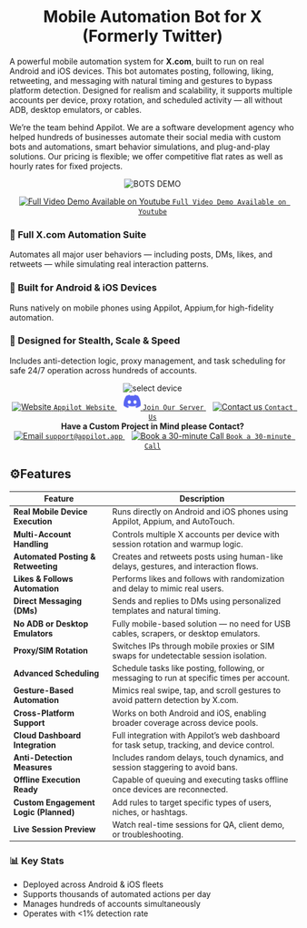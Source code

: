 <h1 align="center">Mobile Automation Bot for X (Formerly Twitter)</h1>

A powerful mobile automation system for **X.com**, built to run on real Android and iOS devices. This bot automates posting, following, liking, retweeting, and messaging with natural timing and gestures to bypass platform detection. Designed for realism and scalability, it supports multiple accounts per device, proxy rotation, and scheduled activity — all without ADB, desktop emulators, or cables.

We’re the team behind Appilot. We are a software development agency who helped hundreds of businesses automate their social media with custom bots and automations, smart behavior simulations, and plug-and-play solutions. Our pricing is flexible; we offer competitive flat rates as well as hourly rates for fixed projects.

<p align="center">
  <img
    src="https://github.com/user-attachments/assets/5f8daeab-d5e9-47c2-8d16-ef7cbaf6839e"
    alt="BOTS DEMO"
    width="250px"
  />
</p>

<div align="center">
  <a href="https://youtu.be/n0gvAzWYuBI?si=NeIJpb-c2xeTbpQb">
  <img
    alt="Full Video Demo Available on Youtube"
    width="25px"
    src="https://github.com/user-attachments/assets/c685ef52-2bdd-464c-bd60-cc6e34e8e867"
  />
  <code>Full Video Demo Available on Youtube</code>
</a>
</div>

### 🔁 Full X.com Automation Suite
Automates all major user behaviors — including posts, DMs, likes, and retweets — while simulating real interaction patterns.

### 📱 Built for Android & iOS Devices
Runs natively on mobile phones using Appilot, Appium,for high-fidelity automation.

### 🧠 Designed for Stealth, Scale & Speed
Includes anti-detection logic, proxy management, and task scheduling for safe 24/7 operation across hundreds of accounts.

<div align="center">
  <img
    src="https://github.com/user-attachments/assets/d200549d-7613-446f-a43b-19a4117ca360"
    alt="select device"
    width="600px"
  />
</div>


<div align="center">
  <a href="https://appilot.app/">
    <img
      alt="Website"
      width="25px"
      src="https://github.com/user-attachments/assets/8e5f3af3-b098-4c1d-980d-df9aebc680d0"
    />
    <code>Appilot Website</code>
  </a>
  &nbsp;&nbsp;
  <a href="https://discord.gg/3CZ5muJdF2">
    <img
      alt="Join Our Server"
      width="30px"
      src="https://github.com/Zeeshanahmad4/RealEstateMate-WhatsApp-Group-Management-Bot/blob/main/discord-icon-svgrepo-com.svg"
    />
    <code>Join Our Server</code>
  </a>
  &nbsp;&nbsp;
  <a href="https://t.me/devpilot1">
    <img
      alt="Contact us"
      width="30px"
      src="https://edent.github.io/SuperTinyIcons/images/svg/telegram.svg"
    />
    <code>Contact Us</code>
  </a>
</div>

<div align="center">
<strong> Have a Custom Project in Mind please Contact?</strong>

<div align="center">
  <a href="mailto:support@appilot.app">
  <img
    alt="Email"
    width="30px"
    src="https://github.com/user-attachments/assets/91c8d428-32b7-4be0-91fa-2e42c902b5b8"
  />
  <code>support@appilot.app</code>
</a>
  &nbsp;&nbsp;
  <a href="https://cal.com/app-pilot-m8i8oo/30min">
  <img
    alt="Book a 30-minute Call"
    width="30px"
    src="https://github.com/user-attachments/assets/cd3e5c7b-3e4e-4bb3-b242-bcc20ee78f13"
  />
  <code>Book a 30-minute Call</code>
</a>
<span>

<div align="left">

## ⚙️Features

| Feature                           | Description                                                                 |
|-----------------------------------|-----------------------------------------------------------------------------|
| **Real Mobile Device Execution**       | Runs directly on Android and iOS phones using Appilot, Appium, and AutoTouch. |
| **Multi-Account Handling**    | Controls multiple X accounts per device with session rotation and warmup logic. |
| **Automated Posting & Retweeting**    | Creates and retweets posts using human-like delays, gestures, and interaction flows. |
| **Likes & Follows Automation**   | Performs likes and follows with randomization and delay to mimic real users. |
| **Direct Messaging (DMs)**      | Sends and replies to DMs using personalized templates and natural timing. |
| **No ADB or Desktop Emulators**    | Fully mobile-based solution — no need for USB cables, scrapers, or desktop emulators. |
| **Proxy/SIM Rotation**           | Switches IPs through mobile proxies or SIM swaps for undetectable session isolation. |
| **Advanced Scheduling**              | Schedule tasks like posting, following, or messaging to run at specific times per account. |
| **Gesture-Based Automation**     | Mimics real swipe, tap, and scroll gestures to avoid pattern detection by X.com. |
| **Cross-Platform Support**         | Works on both Android and iOS, enabling broader coverage across device pools. |
| **Cloud Dashboard Integration**         | Full integration with Appilot’s web dashboard for task setup, tracking, and device control. |
| **Anti-Detection Measures**       | Includes random delays, touch dynamics, and session staggering to avoid bans. |
| **Offline Execution Ready**      | Capable of queuing and executing tasks offline once devices are reconnected. |
| **Custom Engagement Logic (Planned)**       | Add rules to target specific types of users, niches, or hashtags. |
| **Live Session Preview**      | Watch real-time sessions for QA, client demo, or troubleshooting. |


### 📊 Key Stats
- Deployed across Android & iOS fleets
- Supports thousands of automated actions per day
- Manages hundreds of accounts simultaneously
- Operates with <1% detection rate
